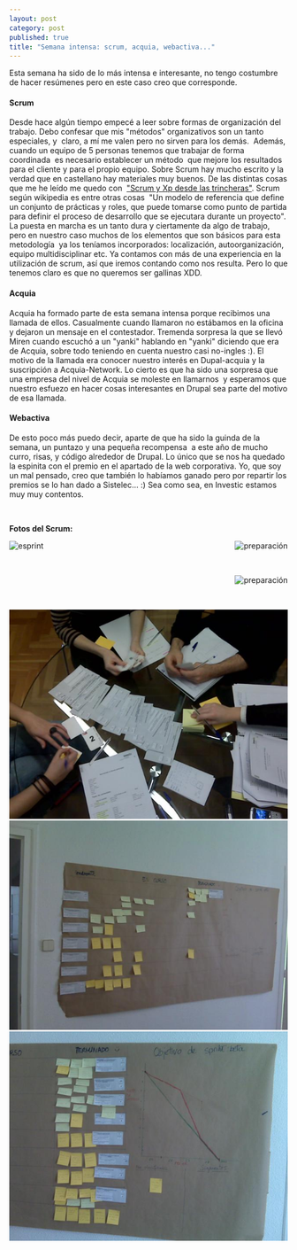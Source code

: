 ```yaml
---
layout: post
category: post
published: true
title: "Semana intensa: scrum, acquia, webactiva..."
---
```


<p>Esta semana ha sido de lo m&aacute;s intensa e interesante, no tengo costumbre de hacer res&uacute;menes pero en este caso creo que corresponde.</p>
<h4><strong>Scrum</strong></h4>
<p>Desde hace alg&uacute;n tiempo empec&eacute; a leer sobre formas de organizaci&oacute;n del trabajo. Debo confesar que mis &quot;m&eacute;todos&quot; organizativos son un tanto especiales, y&nbsp; claro, a m&iacute; me valen pero no sirven para los dem&aacute;s.&nbsp; Adem&aacute;s, cuando un equipo de 5 personas tenemos que trabajar de forma coordinada&nbsp; es necesario establecer un m&eacute;todo&nbsp; que mejore los resultados para el cliente y para el propio equipo. Sobre Scrum hay mucho escrito y la verdad que en castellano hay materiales muy buenos. De las distintas cosas que me he le&iacute;do me quedo con&nbsp; <a href="http://www.proyectalis.com/2008/02/26/scrum-y-xp-desde-las-trincheras/">&quot;Scrum y Xp desde las trincheras&quot;</a>. Scrum seg&uacute;n wikipedia es entre otras cosas&nbsp; &quot;Un modelo de referencia que define un conjunto de pr&aacute;cticas y roles, que puede tomarse como punto de partida para definir el proceso de desarrollo que se ejecutara durante un proyecto&quot;. La puesta en marcha es un tanto dura y ciertamente da algo de trabajo, pero en nuestro caso muchos de los elementos que son b&aacute;sicos para esta metodolog&iacute;a&nbsp; ya los ten&iacute;amos incorporados: localizaci&oacute;n, autoorganizaci&oacute;n, equipo multidisciplinar etc. Ya contamos con m&aacute;s de una experiencia en la utilizaci&oacute;n de scrum, as&iacute; que iremos contando como nos resulta. Pero lo que tenemos claro es que no queremos ser gallinas XDD.</p>
<h4><strong>Acquia</strong></h4>
<p>Acquia ha formado parte de esta semana intensa porque recibimos una llamada de ellos. Casualmente cuando llamaron no est&aacute;bamos en la oficina y dejaron un mensaje en el contestador. Tremenda sorpresa la que se llev&oacute; Miren cuando escuch&oacute; a un &quot;yanki&quot; hablando en &quot;yanki&quot; diciendo que era de Acquia, sobre todo teniendo en cuenta nuestro casi no-ingles :). El motivo de la llamada era conocer nuestro inter&eacute;s en Dupal-acquia y la suscripci&oacute;n a Acquia-Network. Lo cierto es que ha sido una sorpresa que una empresa del nivel de Acquia se moleste en llamarnos&nbsp; y esperamos que nuestro esfuezo en hacer cosas interesantes en Drupal sea parte del motivo de esa llamada.</p>
<h4><strong>Webactiva</strong></h4>
<p>De esto poco m&aacute;s puedo decir, aparte de que ha sido la guinda de la semana, un puntazo y una peque&ntilde;a recompensa&nbsp; a este a&ntilde;o de mucho curro, risas, y c&oacute;digo alrededor de Drupal. Lo &uacute;nico que se nos ha quedado la espinita con el premio en el apartado de la web corporativa. Yo, que soy un mal pensado, creo que tambi&eacute;n lo hab&iacute;amos ganado pero por repartir los premios se lo han dado a Sistelec... :) Sea como sea, en Investic estamos muy muy contentos.</p>
<p>&nbsp;</p>
<p><strong>Fotos del Scrum:</strong></p>
<p><img align="right" alt="preparaci&oacute;n" src="../../../../../../files/images/preparacion.preview.jpg" /><img align="left" alt="esprint" src="../../../../../../files/images/dos.preview.jpg" /></p>
<p>&nbsp;</p>
<p>&nbsp;</p>
<p><img align="right" alt="preparaci&oacute;n" src="http://www.investic.net/files/images/cuatro.preview.jpg" /></p>
<p>&nbsp;</p>
<p>&nbsp;</p>



![preparacion.preview.jpg](/medias/preparacion.preview.jpg)
![dos.preview.jpg](/medias/dos.preview.jpg)
![cuatro.preview.jpg](/medias/cuatro.preview.jpg)
